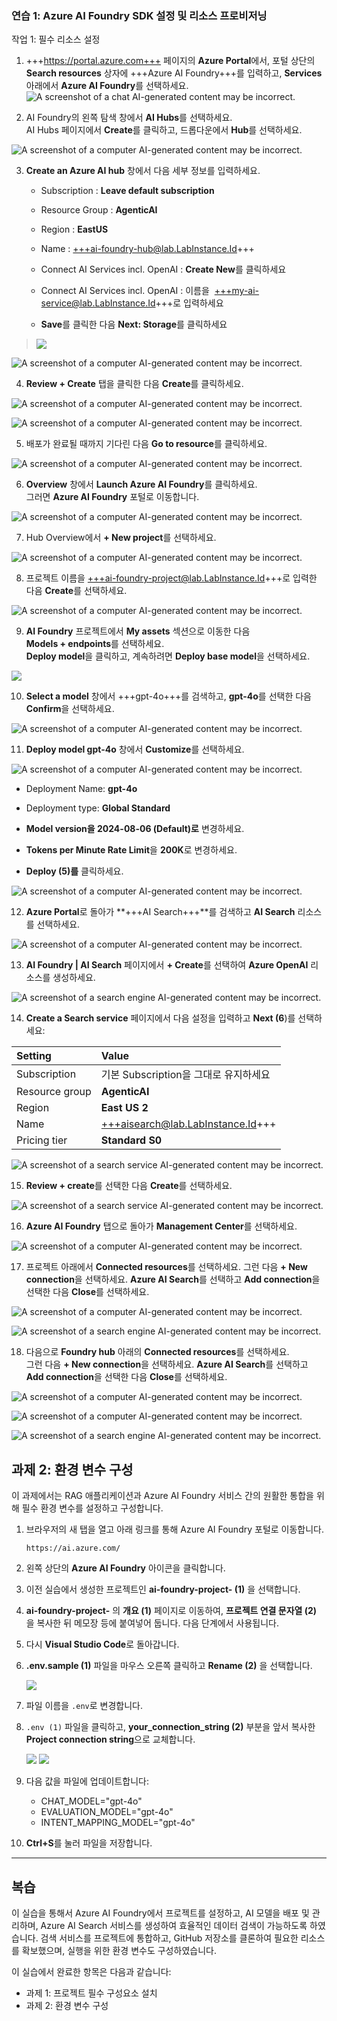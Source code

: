
### 연습 1: Azure AI Foundry SDK 설정 및 리소스 프로비저닝

작업 1: 필수 리소스 설정

1.  +++<https://portal.azure.com+++> 페이지의 **Azure Portal**에서, 포털
    상단의 **Search resources** 상자에 +++Azure AI Foundry+++를
    입력하고, **Services** 아래에서 **Azure AI Foundry**를
    선택하세요.![A screenshot of a chat AI-generated content may be
    incorrect.](./media/image1.png)

2.  AI Foundry의 왼쪽 탐색 창에서 **AI Hubs**를 선택하세요.  
    AI Hubs 페이지에서 **Create**를 클릭하고, 드롭다운에서 **Hub**를
    선택하세요.

![A screenshot of a computer AI-generated content may be
incorrect.](./media/image2.png)

3.  **Create an Azure AI hub** 창에서 다음 세부 정보를 입력하세요.

    - Subscription : **Leave default subscription**

    - Resource Group : **AgenticAI**

    - Region : **EastUS**

    - Name : <+++ai-foundry-hub@lab.LabInstance.Id>+++

    - Connect AI Services incl. OpenAI : **Create New**를 클릭하세요

    - Connect AI Services incl. OpenAI : 이름을
       <+++my-ai-service@lab.LabInstance.Id>+++로 입력하세요

    - **Save**를 클릭한 다음 **Next: Storage**를 클릭하세요

> ![](./media/image3.png)

![A screenshot of a computer AI-generated content may be
incorrect.](./media/image4.png)

4.  **Review + Create** 탭을 클릭한 다음 **Create**를 클릭하세요.

![A screenshot of a computer AI-generated content may be
incorrect.](./media/image5.png)

![A screenshot of a computer AI-generated content may be
incorrect.](./media/image6.png)

5.  배포가 완료될 때까지 기다린 다음 **Go to resource**를 클릭하세요.

![A screenshot of a computer AI-generated content may be
incorrect.](./media/image7.png)

6.  **Overview** 창에서 **Launch Azure AI Foundry**를 클릭하세요.  
    그러면 **Azure AI Foundry** 포털로 이동합니다.

![A screenshot of a computer AI-generated content may be
incorrect.](./media/image8.png)

7.  Hub Overview에서 **+ New project**를 선택하세요.

![A screenshot of a computer AI-generated content may be
incorrect.](./media/image9.png)

8.  프로젝트 이름을 +++ai-foundry-project@lab.LabInstance.Id+++로 입력한
    다음 **Create**를 선택하세요.

![A screenshot of a computer AI-generated content may be
incorrect.](./media/image10.png)

9.  **AI Foundry** 프로젝트에서 **My assets** 섹션으로 이동한 다음  
    **Models + endpoints**를 선택하세요.  
    **Deploy model**을 클릭하고, 계속하려면 **Deploy base model**을
    선택하세요.

![](./media/image11.png)

10. **Select a model** 창에서 +++gpt-4o+++를 검색하고, **gpt-4o**를
    선택한 다음 **Confirm**을 선택하세요.

![A screenshot of a computer AI-generated content may be
incorrect.](./media/image12.png)

11. **Deploy model gpt-4o** 창에서 **Customize**를 선택하세요.

![A screenshot of a computer AI-generated content may be
incorrect.](./media/image13.png)

- Deployment Name: **gpt-4o**

- Deployment type: **Global Standard**

- **Model version을 2024-08-06 (Default)로** 변경하세요.

- **Tokens per Minute Rate Limit**을 **200K**로 변경하세요.

- **Deploy (5)를** 클릭하세요.

![A screenshot of a computer AI-generated content may be
incorrect.](./media/image14.png)

12. **Azure Portal**로 돌아가 **+++AI Search+++**를 검색하고 **AI
    Search** 리소스를 선택하세요.

![A screenshot of a computer AI-generated content may be
incorrect.](./media/image15.png)

13. **AI Foundry | AI Search** 페이지에서 **+ Create**를 선택하여
    **Azure OpenAI** 리소스를 생성하세요.

![A screenshot of a search engine AI-generated content may be
incorrect.](./media/image16.png)

14. **Create a Search service** 페이지에서 다음 설정을 입력하고 **Next
    (6**)를 선택하세요:

   | Setting |Value  |
   |:------|:-------|
   | Subscription | 기본 Subscription을 그대로 유지하세요 |
   | Resource group |**AgenticAI**  |
   | Region | **East US 2** |
   |Name  | +++aisearch@lab.LabInstance.Id+++ |
   | Pricing tier | **Standard S0** |

   ![A screenshot of a search service AI-generated content may be incorrect.](./media/image17.png)

15. **Review + create**를 선택한 다음 **Create**를 선택하세요.

   ![A screenshot of a search service AI-generated content may be
incorrect.](./media/image18.png)

16. **Azure AI Foundry** 탭으로 돌아가 **Management Center**를
    선택하세요.

   ![A screenshot of a computer AI-generated content may be
incorrect.](./media/image19.png)

17. 프로젝트 아래에서 **Connected resources**를 선택하세요. 그런 다음
    **+ New connection**을 선택하세요. **Azure AI Search**를 선택하고
    **Add connection**을 선택한 다음 **Close**를 선택하세요.

   ![A screenshot of a computer AI-generated content may be
   incorrect.](./media/image20.png)

   ![A screenshot of a search engine AI-generated content may be
   incorrect.](./media/image21.png)

18. 다음으로 **Foundry hub** 아래의 **Connected resources**를
    선택하세요.  
    그런 다음 **+ New connection**을 선택하세요. **Azure AI Search**를
    선택하고 **Add connection**을 선택한 다음 **Close**를 선택하세요.

   ![A screenshot of a computer AI-generated content may be
   incorrect.](./media/image22.png)

   ![A screenshot of a computer AI-generated content may be
   incorrect.](./media/image23.png)

   ![A screenshot of a search engine AI-generated content may be
   incorrect.](./media/image24.png)


## 과제 2: 환경 변수 구성

이 과제에서는 RAG 애플리케이션과 Azure AI Foundry 서비스 간의 원활한 통합을 위해 필수 환경 변수를 설정하고 구성합니다.

1. 브라우저의 새 탭을 열고 아래 링크를 통해 Azure AI Foundry 포털로 이동합니다.

   ```
   https://ai.azure.com/
   ```

1. 왼쪽 상단의 **Azure AI Foundry** 아이콘을 클릭합니다.

1. 이전 실습에서 생성한 프로젝트인 **ai-foundry-project-<Deployment ID> (1)** 을 선택합니다.

1. **ai-foundry-project-<Deployment ID>** 의 **개요 (1)** 페이지로 이동하여, **프로젝트 연결 문자열 (2)** 을 복사한 뒤 메모장 등에 붙여넣어 둡니다. 다음 단계에서 사용됩니다.

1. 다시 **Visual Studio Code**로 돌아갑니다.

1. **.env.sample (1)** 파일을 마우스 오른쪽 클릭하고 **Rename (2)** 을 선택합니다.

   ![](../media/af29.png)

1. 파일 이름을 `.env`로 변경합니다.

1. `.env (1)` 파일을 클릭하고, **your\_connection\_string (2)** 부분을 앞서 복사한 **Project connection string**으로 교체합니다.

   ![](../media/af32.png)
   ![](../media/af33.png)

1. 다음 값을 파일에 업데이트합니다:

   * CHAT\_MODEL="gpt-4o"
   * EVALUATION\_MODEL="gpt-4o"
   * INTENT\_MAPPING\_MODEL="gpt-4o"

1. **Ctrl+S**를 눌러 파일을 저장합니다.

---

## 복습

이 실습을 통해서 Azure AI Foundry에서 프로젝트를 설정하고, AI 모델을 배포 및 관리하며, Azure AI Search 서비스를 생성하여 효율적인 데이터 검색이 가능하도록 하였습니다. 검색 서비스를 프로젝트에 통합하고, GitHub 저장소를 클론하여 필요한 리소스를 확보했으며, 실행을 위한 환경 변수도 구성하였습니다.

이 실습에서 완료한 항목은 다음과 같습니다:

* 과제 1: 프로젝트 필수 구성요소 설치
* 과제 2: 환경 변수 구성
